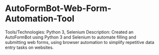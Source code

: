 # AutoFormBot-Web-Form-Automation-Tool
Tools/Technologies: Python 3, Selenium
Description: Created an AutoFormBot using Python 3 and Selenium to automate 
filling and submitting web forms, using browser automation to simplify repetitive 
data entry tasks on websites.
